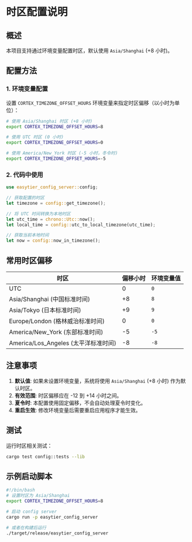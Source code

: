 # 时区配置说明

## 概述

本项目支持通过环境变量配置时区，默认使用 `Asia/Shanghai` (+8 小时)。

## 配置方法

### 1. 环境变量配置

设置 `CORTEX_TIMEZONE_OFFSET_HOURS` 环境变量来指定时区偏移（以小时为单位）：

```bash
# 使用 Asia/Shanghai 时区 (+8 小时)
export CORTEX_TIMEZONE_OFFSET_HOURS=8

# 使用 UTC 时区 (0 小时)
export CORTEX_TIMEZONE_OFFSET_HOURS=0

# 使用 America/New_York 时区 (-5 小时，冬令时)
export CORTEX_TIMEZONE_OFFSET_HOURS=-5
```

### 2. 代码中使用

```rust
use easytier_config_server::config;

// 获取配置的时区
let timezone = config::get_timezone();

// 将 UTC 时间转换为本地时区
let utc_time = chrono::Utc::now();
let local_time = config::utc_to_local_timezone(utc_time);

// 获取当前本地时间
let now = config::now_in_timezone();
```

## 常用时区偏移

| 时区 | 偏移小时 | 环境变量值 |
|------|----------|------------|
| UTC | 0 | `0` |
| Asia/Shanghai (中国标准时间) | +8 | `8` |
| Asia/Tokyo (日本标准时间) | +9 | `9` |
| Europe/London (格林威治标准时间) | 0 | `0` |
| America/New_York (东部标准时间) | -5 | `-5` |
| America/Los_Angeles (太平洋标准时间) | -8 | `-8` |

## 注意事项

1. **默认值**: 如果未设置环境变量，系统将使用 `Asia/Shanghai` (+8 小时) 作为默认时区。
2. **有效范围**: 时区偏移应在 -12 到 +14 小时之间。
3. **夏令时**: 本配置使用固定偏移，不会自动处理夏令时变化。
4. **重启生效**: 修改环境变量后需要重启应用程序才能生效。

## 测试

运行时区相关测试：

```bash
cargo test config::tests --lib
```

## 示例启动脚本

```bash
#!/bin/bash
# 设置时区为 Asia/Shanghai
export CORTEX_TIMEZONE_OFFSET_HOURS=8

# 启动 config server
cargo run -p easytier_config_server

# 或者在构建后运行
./target/release/easytier_config_server
```